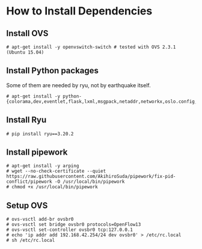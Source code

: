 # How to Install Dependencies
## Install OVS
    
    # apt-get install -y openvswitch-switch # tested with OVS 2.3.1 (Ubuntu 15.04)

## Install Python packages
Some of them are needed by ryu, not by earthquake itself.
    
    # apt-get install -y python-{colorama,dev,eventlet,flask,lxml,msgpack,netaddr,networkx,oslo.config,paramiko,pip,routes,scapy,six,webob,zmq}
    
## Install Ryu
    
    # pip install ryu==3.20.2
    
## Install pipework
    
    # apt-get install -y arping
    # wget --no-check-certificate --quiet https://raw.githubusercontent.com/AkihiroSuda/pipework/fix-pid-conflict/pipework -O /usr/local/bin/pipework
    # chmod +x /usr/local/bin/pipework
    
## Setup OVS
    
    # ovs-vsctl add-br ovsbr0
    # ovs-vsctl set bridge ovsbr0 protocols=OpenFlow13
    # ovs-vsctl set-controller ovsbr0 tcp:127.0.0.1
    # echo 'ip addr add 192.168.42.254/24 dev ovsbr0' > /etc/rc.local
    # sh /etc/rc.local
    
